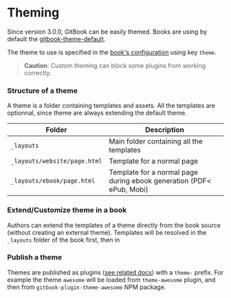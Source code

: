 # Theming

Since version 3.0.0, GitBook can be easily themed. Books are using by default the [gitbook-theme-default](https://github.com/GitbookIO/gitbook-theme-default).

The theme to use is specified in the [book's configuration](config.md) using key `theme`.

> **Caution**: Custom theming can block some plugins from working correctly.

### Structure of a theme

A theme is a folder containing templates and assets. All the templates are optionnal, since theme are always extending the default theme.

| Folder | Description |
| -------- | ----------- |
| `_layouts` | Main folder containing all the templates |
| `_layouts/website/page.html` | Template for a normal page |
| `_layouts/ebook/page.html` | Template for a normal page during ebook generation (PDF< ePub, Mobi) |


### Extend/Customize theme in a book

Authors can extend the templates of a theme directly from the book source (without creating an external theme). Templates will be resolved in the `_layouts` folder of the book first, then in

### Publish a theme

Themes are published as plugins ([see related docs](plugins.md)) with a `theme-` prefix. For example the theme `awesome` will be loaded from `theme-awesome` plugin, and then from `gitbook-plugin-theme-awesome` NPM package.
